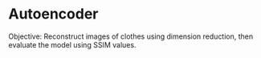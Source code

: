 # Autoencoder
Objective: Reconstruct images of clothes using dimension reduction, then evaluate the model using SSIM values.
